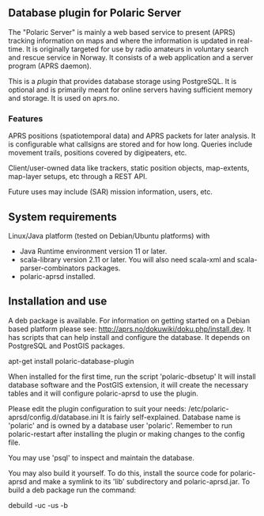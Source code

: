 ## Database plugin for Polaric Server

The "Polaric Server" is mainly a web based service to present (APRS) 
tracking information on maps and where the information is updated in real-
time. It is originally targeted for use by radio amateurs in voluntary search
and rescue service in Norway. It consists of a web application and a server 
program (APRS daemon). 
 
This is a _plugin_ that provides database storage using PostgreSQL. It is 
optional and is primarily meant for online servers having sufficient 
memory and storage. It is used on aprs.no. 

### Features

APRS positions (spatiotemporal data) and APRS packets for later analysis.
It is configurable what callsigns are stored and for how long. Queries 
include movement trails, positions covered by digipeaters, etc. 

Client/user-owned data like trackers, static position objects, 
map-extents, map-layer setups, etc through a REST API.

Future uses may include (SAR) mission information, users, etc. 

## System requirements

Linux/Java platform (tested on Debian/Ubuntu platforms) with
* Java Runtime environment version 11 or later. 
* scala-library version 2.11 or later. You will also need scala-xml
  and scala-parser-combinators packages. 
* polaric-aprsd installed.

## Installation and use
A deb package is available. For information on getting started on a Debian based platform please see: 
http://aprs.no/dokuwiki/doku.php/install.dev. It has scripts that can help install and configure 
the database. It depends on PostgreSQL and PostGIS packages. 

apt-get install polaric-database-plugin

When installed for the first time, run the script 'polaric-dbsetup'
It will install database software and the PostGIS extension, it will create
the necessary tables and it will configure polaric-aprsd to use the
plugin. 

Please edit the plugin configuration to suit your needs: /etc/polaric-aprsd/config.d/database.ini
It is fairly self-explained. Database name is 'polaric' and is owned by a database user 'polaric'. 
Remember to run polaric-restart after installing the plugin or making changes to the config file. 
 
You may use 'psql' to inspect and maintain the database. 
 
You may also build it yourself. To do this, install the source code for polaric-aprsd
and make a symlink to its 'lib' subdirectory and polaric-aprsd.jar. To build a deb 
package run the command:

debuild -uc -us -b


